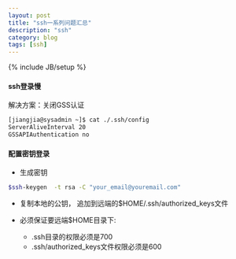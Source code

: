 ```yaml
---
layout: post
title: "ssh一系列问题汇总"
description: "ssh"
category: blog
tags: [ssh]
---
```

{% include JB/setup %}

#### ssh登录慢
解决方案：关闭GSS认证

~~~bash
[jiangjia@sysadmin ~]$ cat ./.ssh/config 
ServerAliveInterval 20
GSSAPIAuthentication no
~~~

#### 配置密钥登录
- 生成密钥

~~~bash
$ssh-keygen  -t rsa -C "your_email@youremail.com" 
~~~

- 复制本地的公钥， 追加到远端的$HOME/.ssh/authorized_keys文件

- 必须保证要远端$HOME目录下:
    * .ssh目录的权限必须是700 
    * .ssh/authorized_keys文件权限必须是600

